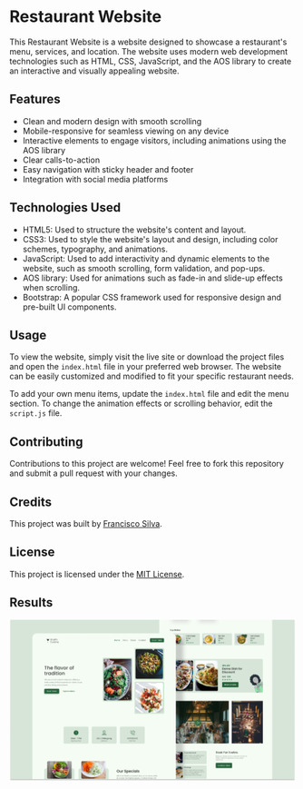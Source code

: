 # Restaurant Website

This Restaurant Website is a website designed to showcase a restaurant's menu, services, and location. The website uses modern web development technologies such as HTML, CSS, JavaScript, and the AOS library to create an interactive and visually appealing website.

## Features

- Clean and modern design with smooth scrolling
- Mobile-responsive for seamless viewing on any device
- Interactive elements to engage visitors, including animations using the AOS library
- Clear calls-to-action
- Easy navigation with sticky header and footer
- Integration with social media platforms

## Technologies Used

- HTML5: Used to structure the website's content and layout.
- CSS3: Used to style the website's layout and design, including color schemes, typography, and animations.
- JavaScript: Used to add interactivity and dynamic elements to the website, such as smooth scrolling, form validation, and pop-ups.
- AOS library: Used for animations such as fade-in and slide-up effects when scrolling.
- Bootstrap: A popular CSS framework used for responsive design and pre-built UI components.

## Usage

To view the website, simply visit the live site or download the project files and open the `index.html` file in your preferred web browser. The website can be easily customized and modified to fit your specific restaurant needs.

To add your own menu items, update the `index.html` file and edit the menu section. To change the animation effects or scrolling behavior, edit the `script.js` file.

## Contributing

Contributions to this project are welcome! Feel free to fork this repository and submit a pull request with your changes.

## Credits

This project was built by [Francisco Silva](https://github.com/Burntroll).

## License

This project is licensed under the [MIT License](https://opensource.org/licenses/MIT).

## Results

![Website Screenshot](banner.png)